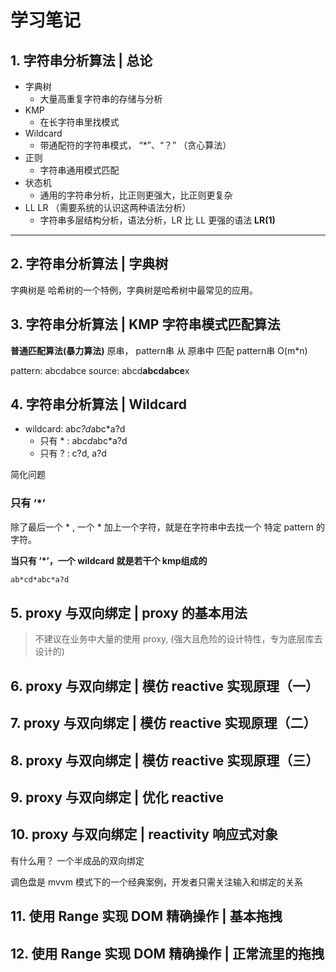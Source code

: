 # 学习笔记

## 1. 字符串分析算法 | 总论

- 字典树
  - 大量高重复字符串的存储与分析
- KMP
  - 在长字符串里找模式
- Wildcard
  - 带通配符的字符串模式， “*”、“？”
  （贪心算法）
- 正则
  - 字符串通用模式匹配
- 状态机
  - 通用的字符串分析，比正则更强大，比正则更复杂
- LL LR （需要系统的认识这两种语法分析）
  - 字符串多层结构分析，语法分析，LR 比 LL 更强的语法
  **LR(1)**

---

## 2. 字符串分析算法 | 字典树

字典树是 哈希树的一个特例，字典树是哈希树中最常见的应用。

## 3. 字符串分析算法 | KMP 字符串模式匹配算法

**普通匹配算法(暴力算法)**
原串， pattern串
从 原串中 匹配 pattern串   O(m*n)

pattern: abcdabce
source:  abcd**abcdabce**x

## 4. 字符串分析算法 | Wildcard

- wildcard: ab*c?d*abc*a?d
  - 只有 * : ab*cd*abc*a?d
  - 只有 ? : c?d, a?d

简化问题

### 只有 ‘*’

除了最后一个 * , 
一个 * 加上一个字符，就是在字符串中去找一个 特定 pattern 的字符。

**当只有 ‘*’，一个 wildcard 就是若干个 kmp组成的**

```bash
ab*cd*abc*a?d
```

## 5. proxy 与双向绑定 | proxy 的基本用法

> 不建议在业务中大量的使用 proxy, (强大且危险的设计特性，专为底层库去设计的)



## 6. proxy 与双向绑定 | 模仿 reactive 实现原理（一）

## 7. proxy 与双向绑定 | 模仿 reactive 实现原理（二）

## 8. proxy 与双向绑定 | 模仿 reactive 实现原理（三）

## 9. proxy 与双向绑定 | 优化 reactive

## 10. proxy 与双向绑定 | reactivity 响应式对象
有什么用？
一个半成品的双向绑定

调色盘是 mvvm 模式下的一个经典案例，开发者只需关注输入和绑定的关系



## 11. 使用 Range 实现 DOM 精确操作 | 基本拖拽

## 12. 使用 Range 实现 DOM 精确操作 | 正常流里的拖拽
